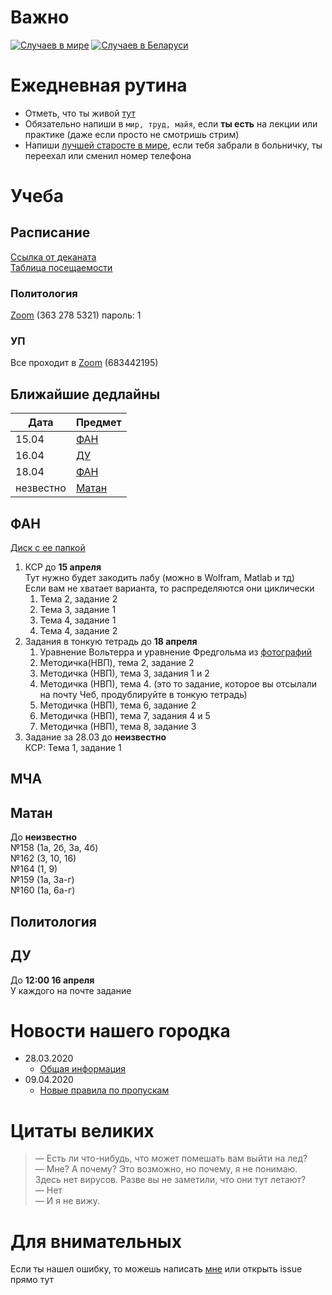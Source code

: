 # Важно
[![Случаев в мире](https://img.shields.io/badge/dynamic/json?color=critical&label=%D0%A1%D0%BB%D1%83%D1%87%D0%B0%D0%B5%D0%B2%20%D0%B2%20%D0%BC%D0%B8%D1%80%D0%B5&query=%24.cases&url=http%3A%2F%2Fapi.coronastatistics.live%2Fall)](https://coronavirus.jhu.edu/map.html)
[![Случаев в Беларуси](https://img.shields.io/badge/dynamic/json?color=red&label=%D0%A1%D0%BB%D1%83%D1%87%D0%B0%D0%B5%D0%B2%20%D0%B2%20%D0%91%D0%B5%D0%BB%D0%B0%D1%80%D1%83%D1%81%D0%B8&query=%24.cases&url=http%3A%2F%2Fapi.coronastatistics.live%2Fcountries%2Fbelarus)](https://coronavirus.jhu.edu/map.html)
# Ежедневная рутина
- Отметь, что ты живой [тут](https://docs.google.com/spreadsheets/d/1gQ7_TradRIQWiijglzW_WQbIzszmXa4F8UDewKcCYD4/edit#gid=0)
- Обязательно напиши в `мир, труд, майя`, если **ты есть** на лекции или практике (даже если просто не смотришь стрим)
- Напиши [лучшей старосте в мире](http://t.me/may_sredi_yanvarei), если тебя забрали в больничку, ты переехал или сменил номер телефона
# Учеба
## Расписание
[Ссылка от деканата](https://fpmi.bsu.by/sm_full.aspx?guid=58083) \
[Таблица посещаемости](https://docs.google.com/spreadsheets/d/1rz_nAVVNb81h-7abMKM-VvdZbLfZoml6-BgnopJ0cEw/edit)
### Политoлoгия
[Zoom](https://us02web.zoom.us/j/3632785321?pwd=SFNmQUIvT0tRaHlDaVYrN3l5bzJVQT09) (363 278 5321) пароль: 1
### УП
Все проходит в [Zoom](https://exadel.zoom.us/j/683442195) (683442195)
## Ближайшие дедлайны
Дата | Предмет
-----|--------
15.04 | [ФАН](#фан)
16.04 | [ДУ](#ду)
18.04 | [ФАН](#фан)
незвестно | [Матан](#матан)
## ФАН
[Диск с ее папкой](https://drive.google.com/drive/folders/1oxH1FRebpC-SKNLHKmaymXm7eGn9eFWX)
1. КСР до **15 апреля** \
   Тут нужно будет закодить лабу (можно в Wolfram, Matlab и тд) \
   Если вам не хватает варианта, то распределяются они циклически
   1. Тема 2, задание 2
   2. Тема 3, задание 1
   3. Тема 4, задание 1
   4. Тема 4, задание 2
2. Задания в тонкую тетрадь до **18 апреля**
   1. Уравнение Вольтерра и уравнение Фредгольма из [фотографий](https://drive.google.com/drive/folders/1_nBvtuiZZrp0wRormAtXM-lYwlAw3_iZ)
   2. Методичка(НВП), тема 2, задание 2
   3. Методичка (НВП), тема 3, задания 1 и 2
   4. Методичка (НВП), тема 4. (это то задание, которое вы отсылали на почту Чеб, продублируйте в тонкую тетрадь)
   5. Методичка (НВП), тема 6, задание 2
   6. Методичка (НВП), тема 7, задания 4 и 5
   7. Методичка (НВП), тема 8, задание 3
3. Задание за 28.03 до **неизвестно** \
   КСР: Тема 1, задание 1
## МЧA
## Матан
До **неизвестно** \
№158 (1а, 2б, 3а, 4б) \
№162 (3, 10, 16) \
№164 (1, 9) \
№159 (1а, 3а-г) \
№160 (1а, 6а-г)
## Политология
## ДУ
До **12:00 16 апреля** \
У каждого на почте задание
# Новости нашего городка
- 28.03.2020
  - [Общая информация](https://t.me/c/1427795254/6)
- 09.04.2020
  - [Новые правила по пропускам](https://t.me/c/1427795254/73)

# Цитаты великих
> — Есть ли что-нибудь, что может помешать вам выйти на лед?\
> — Мне? А почему? Это возможно, но почему, я не понимаю. Здесь нет вирусов. Разве вы не заметили, что они тут летают?\
> — Нет\
> — И я не вижу.
# Для внимательных
Если ты нашел ошибку, то можешь написать [мне](http://t.me/il_sl) или открыть issue прямо тут

